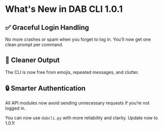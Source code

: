 # What's New in DAB CLI 1.0.1

## ✅ Graceful Login Handling
No more crashes or spam when you forget to log in.
You’ll now get one clean prompt per command.

## 🧼 Cleaner Output
The CLI is now free from emojis, repeated messages, and clutter.

## 🔒 Smarter Authentication
All API modules now avoid sending unnecessary requests if you’re not logged in.

You can now use `dabcli.py` with more reliability and clarity. Update now to 1.0.1!